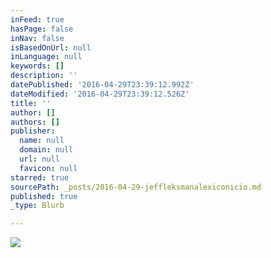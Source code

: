 ```yaml
---
inFeed: true
hasPage: false
inNav: false
isBasedOnUrl: null
inLanguage: null
keywords: []
description: ''
datePublished: '2016-04-29T23:39:12.992Z'
dateModified: '2016-04-29T23:39:12.526Z'
title: ''
author: []
authors: []
publisher:
  name: null
  domain: null
  url: null
  favicon: null
starred: true
sourcePath: _posts/2016-04-29-jeffleksmanalexiconicio.md
published: true
_type: Blurb

---
```

![](https://the-grid-user-content.s3-us-west-2.amazonaws.com/ef142496-4efb-4d95-a265-c85047da5124.jpg)